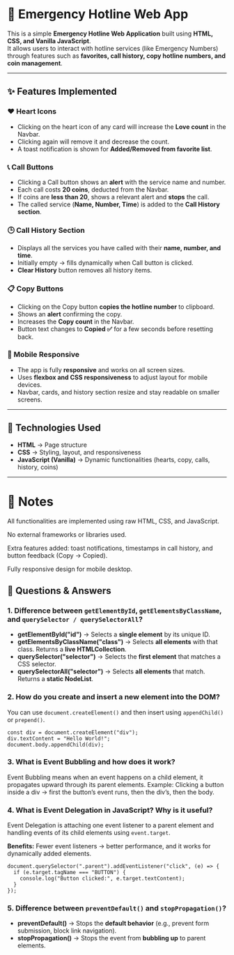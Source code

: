 # 🚨 Emergency Hotline Web App

This is a simple **Emergency Hotline Web Application** built using **HTML, CSS, and Vanilla JavaScript**.  
It allows users to interact with hotline services (like Emergency Numbers) through features such as **favorites, call history, copy hotline numbers, and coin management**.

---

## ✨ Features Implemented

### ❤️ Heart Icons
- Clicking on the heart icon of any card will increase the **Love count** in the Navbar.  
- Clicking again will remove it and decrease the count.  
- A toast notification is shown for **Added/Removed from favorite list**.  

### 📞 Call Buttons
- Clicking a Call button shows an **alert** with the service name and number.  
- Each call costs **20 coins**, deducted from the Navbar.  
- If coins are **less than 20**, shows a relevant alert and **stops** the call.  
- The called service (**Name, Number, Time**) is added to the **Call History section**.  

### 🕒 Call History Section
- Displays all the services you have called with their **name, number, and time**.  
- Initially empty → fills dynamically when Call button is clicked.  
- **Clear History** button removes all history items.  

### 📋 Copy Buttons
- Clicking on the Copy button **copies the hotline number** to clipboard.  
- Shows an **alert** confirming the copy.  
- Increases the **Copy count** in the Navbar.  
- Button text changes to **Copied ✅** for a few seconds before resetting back.  

### 📱 Mobile Responsive
- The app is fully **responsive** and works on all screen sizes.  
- Uses **flexbox and CSS responsiveness** to adjust layout for mobile devices.  
- Navbar, cards, and history section resize and stay readable on smaller screens.  

---

## 📂 Technologies Used
- **HTML** → Page structure  
- **CSS** → Styling, layout, and responsiveness  
- **JavaScript (Vanilla)** → Dynamic functionalities (hearts, copy, calls, history, coins)  

---

 # 📌 Notes

All functionalities are implemented using raw HTML, CSS, and JavaScript.

No external frameworks or libraries used.

Extra features added: toast notifications, timestamps in call history, and button feedback (Copy → Copied).

Fully responsive design for mobile desktop.

<h2>📘 Questions & Answers</h2>

  <div class="box">
    <h3>1. Difference between <code>getElementById</code>, <code>getElementsByClassName</code>, and <code>querySelector / querySelectorAll</code>?</h3>
    <ul>
      <li><b>getElementById("id")</b> → Selects a <b>single element</b> by its unique ID.</li>
      <li><b>getElementsByClassName("class")</b> → Selects <b>all elements</b> with that class. Returns a <b>live HTMLCollection</b>.</li>
      <li><b>querySelector("selector")</b> → Selects the <b>first element</b> that matches a CSS selector.</li>
      <li><b>querySelectorAll("selector")</b> → Selects <b>all elements</b> that match. Returns a <b>static NodeList</b>.</li>
    </ul>
  </div>

  <div class="box">
    <h3>2. How do you create and insert a new element into the DOM?</h3>
    <p>You can use <code>document.createElement()</code> and then insert using <code>appendChild()</code> or <code>prepend()</code>.</p>
    <pre><code>const div = document.createElement("div");
div.textContent = "Hello World!";
document.body.appendChild(div);</code></pre>
  </div>

  <div class="box">
    <h3>3. What is Event Bubbling and how does it work?</h3>
    <p>
      Event Bubbling means when an event happens on a child element, 
      it propagates upward through its parent elements.  
      Example: Clicking a button inside a div → first the button’s event runs, 
      then the div’s, then the body.
    </p>
  </div>

  <div class="box">
    <h3>4. What is Event Delegation in JavaScript? Why is it useful?</h3>
    <p>
      Event Delegation is attaching one event listener to a parent element 
      and handling events of its child elements using <code>event.target</code>.
    </p>
    <p><b>Benefits:</b> Fewer event listeners → better performance, and it works for dynamically added elements.</p>
    <pre><code>document.querySelector(".parent").addEventListener("click", (e) => {
  if (e.target.tagName === "BUTTON") {
    console.log("Button clicked:", e.target.textContent);
  }
});</code></pre>
  </div>

  <div class="box">
    <h3>5. Difference between <code>preventDefault()</code> and <code>stopPropagation()</code>?</h3>
    <ul>
      <li><b>preventDefault()</b> → Stops the <b>default behavior</b> (e.g., prevent form submission, block link navigation).</li>
      <li><b>stopPropagation()</b> → Stops the event from <b>bubbling up</b> to parent elements.</li>
    </ul>
  </div>

